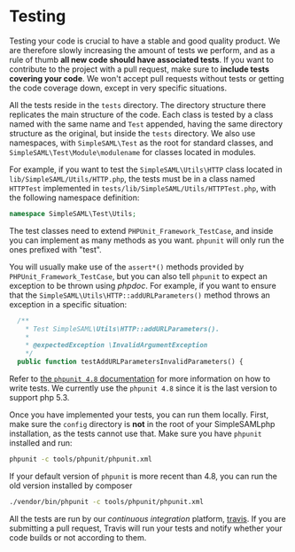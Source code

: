 Testing
=======

Testing your code is crucial to have a stable and good quality product.
We are therefore slowly increasing the amount of tests we perform, and
as a rule of thumb **all new code should have associated tests**. If you
want to contribute to the project with a pull request, make sure to
**include tests covering your code**. We won't accept pull requests
without tests or getting the code coverage down, except in very specific
situations.

All the tests reside in the `tests` directory. The directory structure
there replicates the main structure of the code. Each class is tested by
a class named with the same name and `Test` appended, having the same
directory structure as the original, but inside the `tests` directory.
We also use namespaces, with `SimpleSAML\Test` as the root for standard
classes, and `SimpleSAML\Test\Module\modulename` for classes located in
modules.

For example, if you want to test the `SimpleSAML\Utils\HTTP` class
located in `lib/SimpleSAML/Utils/HTTP.php`, the tests must be in a class
named `HTTPTest` implemented in
`tests/lib/SimpleSAML/Utils/HTTPTest.php`, with the following namespace
definition:

```php
namespace SimpleSAML\Test\Utils;
```

The test classes need to extend `PHPUnit_Framework_TestCase`, and inside
you can implement as many methods as you want. `phpunit` will only run
the ones prefixed with "test".

You will usually make use of the `assert*()` methods provided by
`PHPUnit_Framework_TestCase`, but you can also tell `phpunit` to expect
an exception to be thrown using *phpdoc*. For example, if you want to 
ensure that the `SimpleSAML\Utils\HTTP::addURLParameters()` method
throws an exception in a specific situation:

```php
  /**
    * Test SimpleSAML\Utils\HTTP::addURLParameters().
    *
    * @expectedException \InvalidArgumentException
    */
  public function testAddURLParametersInvalidParameters() {
```

Refer to [the `phpunit 4.8` documentation](https://phpunit.de/manual/4.8/en/installation.html)
for more information on how to write tests. We currently use the `phpunit 4.8` 
since it is the last version to support php 5.3.

Once you have implemented your tests, you can run them locally. First,
make sure the `config` directory is **not** in the root of your
SimpleSAMLphp installation, as the tests cannot use that. Make sure
you have `phpunit` installed and run:

```sh
phpunit -c tools/phpunit/phpunit.xml
```

If your default version of `phpunit` is more recent than 4.8, you can run
the old version installed by composer

```sh
./vendor/bin/phpunit -c tools/phpunit/phpunit.xml
```

All the tests are run by our *continuous integration* platform, 
[travis](https://travis-ci.org/simplesamlphp/simplesamlphp). If you are
submitting a pull request, Travis will run your tests and notify whether
your code builds or not according to them.
